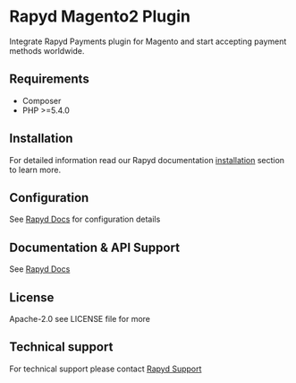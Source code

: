 # Rapyd Magento2 Plugin

Integrate Rapyd Payments plugin for Magento and start accepting payment methods worldwide.

## Requirements

- Composer
- PHP >=5.4.0

## Installation

For detailed information read our Rapyd documentation [installation](https://docs.rapyd.net/docs/rapyd-payments-plugin-for-magento#installation-via-composer) section to learn more.

## Configuration

See [Rapyd Docs](https://docs.rapyd.net/docs/rapyd-payments-plugin-for-magento) for configuration details

## Documentation & API Support

See [Rapyd Docs](https://docs.rapyd.net/docs/rapyd-payments-plugin-for-magento)


## License

Apache-2.0 see LICENSE file for more

## Technical support

For technical support please contact [Rapyd Support](https://support.rapyd.net/)
